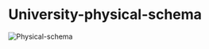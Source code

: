 # University-physical-schema

![Physical-schema](https://user-images.githubusercontent.com/36152933/126122176-32abd41f-93e5-4fa2-955c-7f05c0087eda.png)

